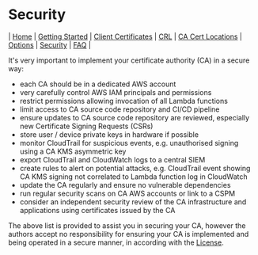 # Security
| [Home](index.md) | [Getting Started](getting-started.md) | [Client Certificates](client-certificates.md) | [CRL](revocation.md) | [CA Cert Locations](locations.md) | [Options](options.md) | [Security](security.md) | [FAQ](faq.md) |  

It's very important to implement your certificate authority (CA) in a secure way:

* each CA should be in a dedicated AWS account
* very carefully control AWS IAM principals and permissions 
* restrict permissions allowing invocation of all Lambda functions
* limit access to CA source code repository and CI/CD pipeline
* ensure updates to CA source code repository are reviewed, especially new Certificate Signing Requests (CSRs)
* store user / device private keys in hardware if possible
* monitor CloudTrail for suspicious events, e.g. unauthorised signing using a CA KMS asymmetric key
* export CloudTrail and CloudWatch logs to a central SIEM
* create rules to alert on potential attacks, e.g. CloudTrail event showing CA KMS signing not correlated to Lambda function log in CloudWatch
* update the CA regularly and ensure no vulnerable dependencies
* run regular security scans on CA AWS accounts or link to a CSPM
* consider an independent security review of the CA infrastructure and applications using certificates issued by the CA

The above list is provided to assist you in securing your CA, however the authors accept no responsibility for ensuring your CA is implemented and being operated in a secure manner, in according with the [License](../LICENSE.md).
